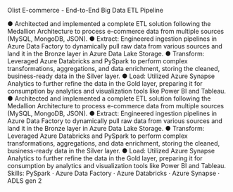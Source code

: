
Olist E-commerce - End-to-End Big Data ETL Pipeline

● Architected and implemented a complete ETL solution following the Medallion Architecture to process e-commerce data
from multiple sources (MySQL, MongoDB, JSON).
● Extract: Engineered ingestion pipelines in Azure Data Factory to dynamically pull raw data from various sources and land it
in the Bronze layer in Azure Data Lake Storage.
● Transform: Leveraged Azure Databricks and PySpark to perform complex transformations, aggregations, and data
enrichment, storing the cleaned, business-ready data in the Silver layer.
● Load: Utilized Azure Synapse Analytics to further refine the data in the Gold layer, preparing it for consumption by
analytics and visualization tools like Power BI and Tableau.
● Architected and implemented a complete ETL solution following the Medallion Architecture to process e-commerce data from multiple sources (MySQL, MongoDB, JSON). ● Extract: Engineered ingestion pipelines in Azure Data Factory to dynamically pull raw data from various sources and land it in the Bronze layer in Azure Data Lake Storage. ● Transform: Leveraged Azure Databricks and PySpark to perform complex transformations, aggregations, and data enrichment, storing the cleaned, business-ready data in the Silver layer. ● Load: Utilized Azure Synapse Analytics to further refine the data in the Gold layer, preparing it for consumption by analytics and visualization tools like Power BI and Tableau.
Skills: PySpark · Azure Data Factory · Azure Databricks · Azure Synapse · ADLS gen 2
